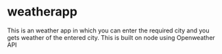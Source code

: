 # weatherapp
This is an weather app in which you can enter the required city and you gets weather of the entered city.
This is built on node using Openweather API
